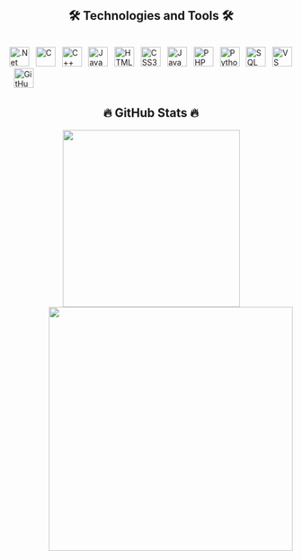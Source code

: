 <h2 align="center">🛠 Technologies and Tools 🛠</h2>
<br>
    <span><img src="https://cdn.jsdelivr.net/gh/devicons/devicon/icons/dotnetcore/dotnetcore-original.svg" height="35" title=".Net" /></span> &nbsp;
    <span><img src="https://cdn.jsdelivr.net/gh/devicons/devicon/icons/c/c-original.svg" height="35" title="C" /></span> &nbsp;
    <span><img src="https://cdn.jsdelivr.net/gh/devicons/devicon/icons/cplusplus/cplusplus-original.svg" height="35" title="C++" /></span> &nbsp;
    <span><img src="https://cdn.jsdelivr.net/gh/devicons/devicon/icons/java/java-original.svg" height="35" title="Java" /></span> &nbsp;
    <span><img src="https://cdn.jsdelivr.net/gh/devicons/devicon/icons/html5/html5-original.svg" height="35" title="HTML5" /></span> &nbsp;
    <span><img src="https://cdn.jsdelivr.net/gh/devicons/devicon/icons/css3/css3-original.svg" height="35" title="CSS3" /></span> &nbsp;
    <span><img src="https://cdn.jsdelivr.net/gh/devicons/devicon/icons/javascript/javascript-original.svg" height="35" title="JavaScript" /></span> &nbsp;
    <span><img src="https://cdn.jsdelivr.net/gh/devicons/devicon/icons/php/php-original.svg" height="35" title="PHP" /></span> &nbsp;
    <span><img src="https://cdn.jsdelivr.net/gh/devicons/devicon/icons/python/python-original.svg" height="35" title="Python" /></span> &nbsp;
    <span><img src="https://cdn.jsdelivr.net/gh/devicons/devicon/icons/microsoftsqlserver/microsoftsqlserver-plain.svg" height="35" title="SQL" /></span> &nbsp;
    <span><img src="https://cdn.jsdelivr.net/gh/devicons/devicon/icons/vscode/vscode-original.svg" height="35" title="VS Code" /></span> &nbsp;
    <span><img src="https://cdn.jsdelivr.net/gh/devicons/devicon/icons/github/github-original.svg" height="35" title="GitHub" /></span> &nbsp;
<h2 align="center">🔥 GitHub Stats 🔥</h2>
<div align=center>
  <a href="#" title="Le Dinh Nguyen">
    <img width="315" align="center" src="https://github-readme-stats.vercel.app/api/top-langs/?username=Karama000&hide=c%23,powershell,Mathematica,Ruby,Objective-C,Objective-C%2b%2b,Cuda&title_color=61dafb&text_color=ffffff&icon_color=61dafb&bg_color=20232a&langs_count=8&layout=compact&border_color=61dafb&hide_border=true" />
  </a>
  <a href="#" title="Le Dinh Nguyen">
    <img align="right" width="434" src="https://github-readme-stats.vercel.app/api?username=Karama000&show_icons=true&theme=react&border_color=61dafb&hide_border=true" />
  </a>
</div>
